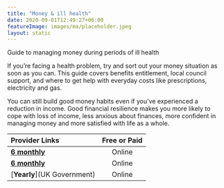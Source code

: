 ```yaml
---
title: "Money & ill health"
date: 2020-09-01T12:49:27+06:00
featureImage: images/ma/placeholder.jpeg
layout: static
---
```


Guide to managing money during periods of ill health

If you’re facing a health problem, try and sort out your money situation as soon as you can. This guide covers benefits entitlement, local council support, and where to get help with everyday costs like prescriptions, electricity and gas.

You can still build good money habits even if you’ve experienced a reduction in income. Good financial resilience makes you more likely to cope with loss of income, less anxious about finances, more confident in managing money and more satisfied with life as a whole.

| Provider Links      | Free or Paid  |  
| :-----------          | :--------------:      |  
| [**6 monthly**](MoneyHelper) | Online | 
| [**6 monthly**](MoneySavingExpert.com) | Online | 
| [**Yearly**](UK Government) | Online | 
  

<br/><br/>






